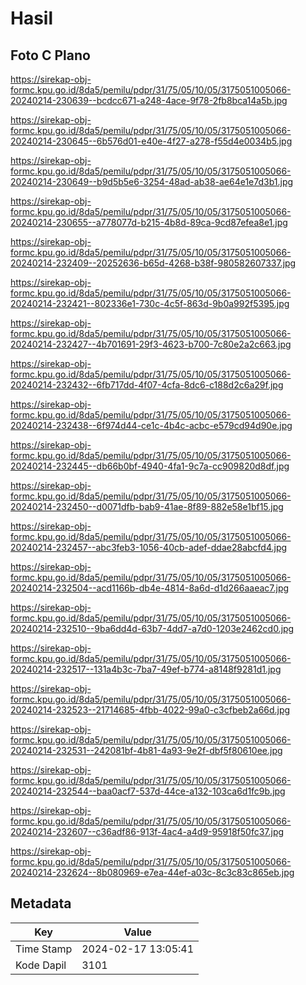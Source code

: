 # Hasil

## Foto C Plano

https://sirekap-obj-formc.kpu.go.id/8da5/pemilu/pdpr/31/75/05/10/05/3175051005066-20240214-230639--bcdcc671-a248-4ace-9f78-2fb8bca14a5b.jpg

https://sirekap-obj-formc.kpu.go.id/8da5/pemilu/pdpr/31/75/05/10/05/3175051005066-20240214-230645--6b576d01-e40e-4f27-a278-f55d4e0034b5.jpg

https://sirekap-obj-formc.kpu.go.id/8da5/pemilu/pdpr/31/75/05/10/05/3175051005066-20240214-230649--b9d5b5e6-3254-48ad-ab38-ae64e1e7d3b1.jpg

https://sirekap-obj-formc.kpu.go.id/8da5/pemilu/pdpr/31/75/05/10/05/3175051005066-20240214-230655--a778077d-b215-4b8d-89ca-9cd87efea8e1.jpg

https://sirekap-obj-formc.kpu.go.id/8da5/pemilu/pdpr/31/75/05/10/05/3175051005066-20240214-232409--20252636-b65d-4268-b38f-980582607337.jpg

https://sirekap-obj-formc.kpu.go.id/8da5/pemilu/pdpr/31/75/05/10/05/3175051005066-20240214-232421--802336e1-730c-4c5f-863d-9b0a992f5395.jpg

https://sirekap-obj-formc.kpu.go.id/8da5/pemilu/pdpr/31/75/05/10/05/3175051005066-20240214-232427--4b701691-29f3-4623-b700-7c80e2a2c663.jpg

https://sirekap-obj-formc.kpu.go.id/8da5/pemilu/pdpr/31/75/05/10/05/3175051005066-20240214-232432--6fb717dd-4f07-4cfa-8dc6-c188d2c6a29f.jpg

https://sirekap-obj-formc.kpu.go.id/8da5/pemilu/pdpr/31/75/05/10/05/3175051005066-20240214-232438--6f974d44-ce1c-4b4c-acbc-e579cd94d90e.jpg

https://sirekap-obj-formc.kpu.go.id/8da5/pemilu/pdpr/31/75/05/10/05/3175051005066-20240214-232445--db66b0bf-4940-4fa1-9c7a-cc909820d8df.jpg

https://sirekap-obj-formc.kpu.go.id/8da5/pemilu/pdpr/31/75/05/10/05/3175051005066-20240214-232450--d0071dfb-bab9-41ae-8f89-882e58e1bf15.jpg

https://sirekap-obj-formc.kpu.go.id/8da5/pemilu/pdpr/31/75/05/10/05/3175051005066-20240214-232457--abc3feb3-1056-40cb-adef-ddae28abcfd4.jpg

https://sirekap-obj-formc.kpu.go.id/8da5/pemilu/pdpr/31/75/05/10/05/3175051005066-20240214-232504--acd1166b-db4e-4814-8a6d-d1d266aaeac7.jpg

https://sirekap-obj-formc.kpu.go.id/8da5/pemilu/pdpr/31/75/05/10/05/3175051005066-20240214-232510--9ba6dd4d-63b7-4dd7-a7d0-1203e2462cd0.jpg

https://sirekap-obj-formc.kpu.go.id/8da5/pemilu/pdpr/31/75/05/10/05/3175051005066-20240214-232517--131a4b3c-7ba7-49ef-b774-a8148f9281d1.jpg

https://sirekap-obj-formc.kpu.go.id/8da5/pemilu/pdpr/31/75/05/10/05/3175051005066-20240214-232523--21714685-4fbb-4022-99a0-c3cfbeb2a66d.jpg

https://sirekap-obj-formc.kpu.go.id/8da5/pemilu/pdpr/31/75/05/10/05/3175051005066-20240214-232531--242081bf-4b81-4a93-9e2f-dbf5f80610ee.jpg

https://sirekap-obj-formc.kpu.go.id/8da5/pemilu/pdpr/31/75/05/10/05/3175051005066-20240214-232544--baa0acf7-537d-44ce-a132-103ca6d1fc9b.jpg

https://sirekap-obj-formc.kpu.go.id/8da5/pemilu/pdpr/31/75/05/10/05/3175051005066-20240214-232607--c36adf86-913f-4ac4-a4d9-95918f50fc37.jpg

https://sirekap-obj-formc.kpu.go.id/8da5/pemilu/pdpr/31/75/05/10/05/3175051005066-20240214-232624--8b080969-e7ea-44ef-a03c-8c3c83c865eb.jpg


## Metadata

| Key        | Value               |
| ---------- | ------------------- |
| Time Stamp | 2024-02-17 13:05:41 |
| Kode Dapil | 3101                |



